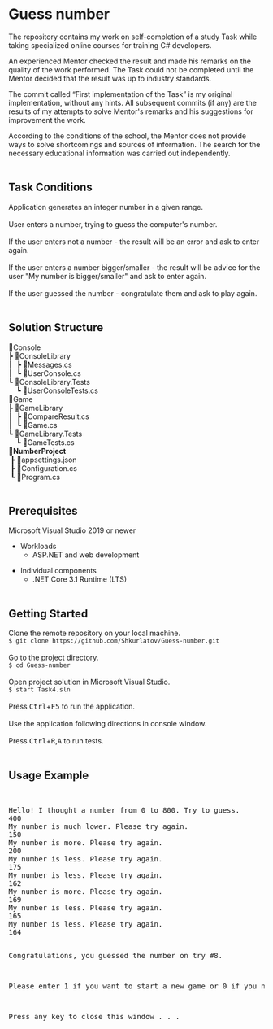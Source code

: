 # Guess number

The repository contains my work on self-completion of a study Task 
while taking specialized online courses for training C# developers.

An experienced Mentor checked the result and made his remarks on 
the quality of the work performed. The Task could not be completed 
until the Mentor decided that the result was up to industry standards.

The commit called “First implementation of the Task” is my original 
implementation, without any hints. All subsequent commits (if any) 
are the results of my attempts to solve Mentor's remarks and his 
suggestions for improvement the work.

According to the conditions of the school, the Mentor does not provide 
ways to solve shortcomings and sources of information. The search for 
the necessary educational information was carried out independently.
<br/><br/>

## Task Conditions

Application generates an integer number in a given range.
<br/><br/>
User enters a number, trying to guess the computer's number.
<br/><br/>
If the user enters not a number - the result will be an error and ask to enter again.
<br/><br/>
If the user enters a number bigger/smaller - the result will be advice for the user "My number is bigger/smaller" and ask to enter again.
<br/><br/>
If the user guessed the number - congratulate them and ask to play again.
<br/><br/>

## Solution Structure

📁Console<br/>
┣ 📁ConsoleLibrary<br/>
┃ &nbsp;┣ 📄Messages.cs<br/>
┃ &nbsp;┗ 📄UserConsole.cs<br/>
┗ 📁ConsoleLibrary.Tests<br/>
&nbsp; &nbsp; ┗ 📄UserConsoleTests.cs<br/>
📁Game<br/>
┣ 📁GameLibrary<br/>
┃ &nbsp;┣ 📄CompareResult.cs<br/>
┃ &nbsp;┗ 📄Game.cs<br/>
┗ 📁GameLibrary.Tests<br/>
&nbsp; &nbsp; ┗ 📄GameTests.cs<br/>
__📁NumberProject__<br/>
&nbsp;┣ 📄appsettings.json<br/>
&nbsp;┣ 📄Configuration.cs<br/>
&nbsp;┗ 📄Program.cs
<br/><br/>

## Prerequisites

Microsoft Visual Studio 2019 or newer

* Workloads<br/>
    * ASP.NET and web development

- Individual components<br/>
    - .NET Core 3.1 Runtime (LTS) 
<br/><br/>

## Getting Started

Clone the remote repository on your local machine.<br/>
`$ git clone https://github.com/Shkurlatov/Guess-number.git`
<br/><br/>
Go to the project directory.<br/>
`$ cd Guess-number`
<br/><br/>
Open project solution in Microsoft Visual Studio.<br/>
`$ start Task4.sln`
<br/><br/>
Press <kbd>Ctrl</kbd>+<kbd>F5</kbd> to run the application.
<br/><br/>
Use the application following directions in console window. 
<br/><br/>
Press <kbd>Ctrl</kbd>+<kbd>R</kbd>,<kbd>A</kbd> to run tests.
<br/><br/>


## Usage Example
<br/>
<pre>
Hello! I thought a number from 0 to 800. Try to guess.
400
My number is much lower. Please try again.
150
My number is more. Please try again.
200
My number is less. Please try again.
175
My number is less. Please try again.
162
My number is more. Please try again.
169
My number is less. Please try again.
165
My number is less. Please try again.
164

Congratulations, you guessed the number on try #8.

Please enter 1 if you want to start a new game or 0 if you not.
0

Press any key to close this window . . .
</pre>
